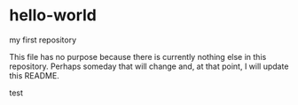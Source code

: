 # hello-world
my first repository

This file has no purpose because there is currently nothing else in this repository.  Perhaps someday that will change and, at that point, I will update this README.

test
